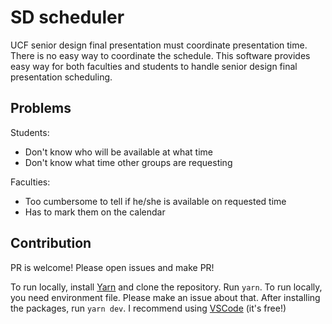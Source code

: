 # SD scheduler

UCF senior design final presentation must coordinate presentation time. There is no easy way to coordinate the schedule. This software provides easy way for both faculties and students to handle senior design final presentation scheduling.

## Problems

Students:
* Don't know who will be available at what time
* Don't know what time other groups are requesting

Faculties:
* Too cumbersome to tell if he/she is available on requested time
* Has to mark them on the calendar

## Contribution

PR is welcome! Please open issues and make PR!

To run locally, install [Yarn](https://yarnpkg.com/en/) and clone the repository. Run `yarn`. To run locally, you need environment file. Please make an issue about that. After installing the packages, run `yarn dev`. I recommend using [VSCode](https://code.visualstudio.com/) (it's free!)